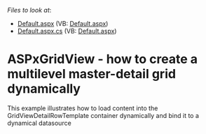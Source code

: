 <!-- default file list -->
*Files to look at*:

* [Default.aspx](./CS/WebSite/Default.aspx) (VB: [Default.aspx](./VB/WebSite/Default.aspx))
* [Default.aspx.cs](./CS/WebSite/Default.aspx.cs) (VB: [Default.aspx](./VB/WebSite/Default.aspx))
<!-- default file list end -->
# ASPxGridView - how to create a multilevel master-detail grid dynamically


<p>This example illustrates how to load content into the GridViewDetailRowTemplate container dynamically and bind it to a dynamical datasource</p>

<br/>


